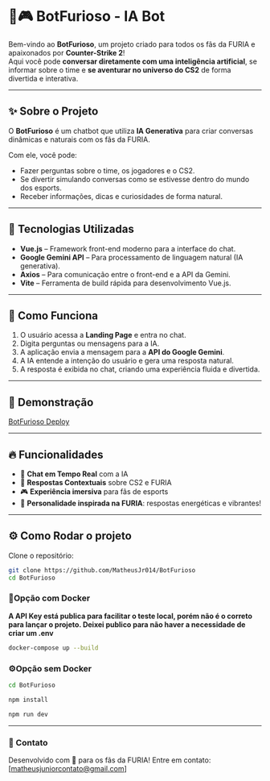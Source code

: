 # 🦊🎮 BotFurioso - IA Bot

Bem-vindo ao **BotFurioso**, um projeto criado para todos os fãs da FURIA e apaixonados por **Counter-Strike 2**!  
Aqui você pode **conversar diretamente com uma inteligência artificial**, se informar sobre o time e **se aventurar no universo do CS2** de forma divertida e interativa.

---

## ✨ Sobre o Projeto

O **BotFurioso** é um chatbot que utiliza **IA Generativa** para criar conversas dinâmicas e naturais com os fãs da FURIA.

Com ele, você pode:
- Fazer perguntas sobre o time, os jogadores e o CS2.
- Se divertir simulando conversas como se estivesse dentro do mundo dos esports.
- Receber informações, dicas e curiosidades de forma natural.

---

## 🚀 Tecnologias Utilizadas

- **Vue.js** – Framework front-end moderno para a interface do chat.
- **Google Gemini API** – Para processamento de linguagem natural (IA generativa).
- **Axios** – Para comunicação entre o front-end e a API da Gemini.
- **Vite** – Ferramenta de build rápida para desenvolvimento Vue.js.

---

## 🧠 Como Funciona

1. O usuário acessa a **Landing Page** e entra no chat.
2. Digita perguntas ou mensagens para a IA.
3. A aplicação envia a mensagem para a **API do Google Gemini**.
4. A IA entende a intenção do usuário e gera uma resposta natural.
5. A resposta é exibida no chat, criando uma experiência fluida e divertida.

---

## 📸 Demonstração

[BotFurioso Deploy](https://botfuriosodeploy.vercel.app/)

---

## 🔥 Funcionalidades

- 💬 **Chat em Tempo Real** com a IA
- 🎯 **Respostas Contextuais** sobre CS2 e FURIA
- 🎮 **Experiência imersiva** para fãs de esports
- 🦊 **Personalidade inspirada na FURIA**: respostas energéticas e vibrantes!

---

## ⚙️ Como Rodar o projeto  

Clone o repositório:

```bash
git clone https://github.com/MatheusJr014/BotFurioso
cd BotFurioso
``` 

### 🐳Opção com Docker 

**A API Key está publica para facilitar o teste local, porém não é o correto para lançar o projeto. Deixei publico para não haver a necessidade de criar um .env**  

```bash 
docker-compose up --build

```



### ⚙️Opção sem Docker


```bash 
cd BotFurioso

npm install 

npm run dev
```
---

### 📢 Contato
Desenvolvido com 💙 para os fãs da FURIA!
Entre em contato: [matheusjuniorcontato@gmail.com]
